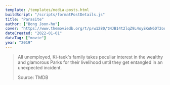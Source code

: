 ```yaml
---
template: /templates/media-posts.html
buildScript: "/scripts/formatPostDetails.js"
title: "Parasite"
author: ["Bong Joon-ho"]
cover: "https://www.themoviedb.org/t/p/w1280/tNJB14t2lqZ9L4oyEKoN6DT2ou8.jpg"
dateCreated: "2022-01-01"
dataTag: ["movie"]
year: "2019"
---
```


> All unemployed, Ki-taek's family takes peculiar interest in the wealthy and glamorous Parks for their livelihood until they get entangled in an unexpected incident.
>
> Source: TMDB
